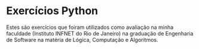 # Exercícios Python
Estes são exercícios que foiram utilizados como avaliação na minha faculdade (Instituto INFNET do Rio de Janeiro) na graduação de Engenharia de Software na matéria de Lógica, Computação e Algoritmos.
